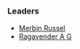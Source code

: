 ### Leaders
* [Merbin Russel  ](mailto:merbin.russel@owasp.org)
* [Ragavender A G](mailto:ragavender.ag@owasp.org)
